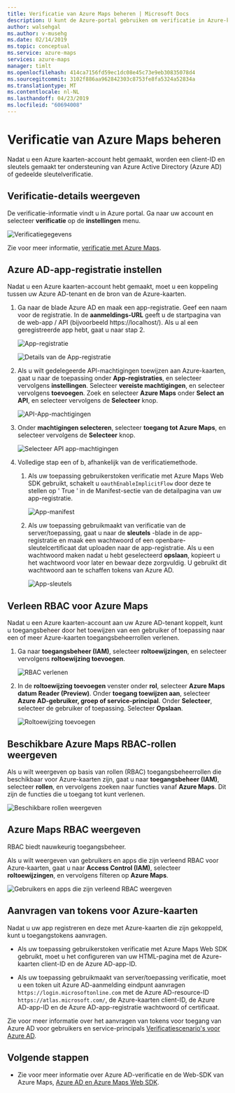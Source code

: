 ```yaml
---
title: Verificatie van Azure Maps beheren | Microsoft Docs
description: U kunt de Azure-portal gebruiken om verificatie in Azure-kaarten te beheren.
author: walsehgal
ms.author: v-musehg
ms.date: 02/14/2019
ms.topic: conceptual
ms.service: azure-maps
services: azure-maps
manager: timlt
ms.openlocfilehash: 414ca7156fd59ec1dc08e45c73e9eb30835078d4
ms.sourcegitcommit: 3102f886aa962842303c8753fe8fa5324a52834a
ms.translationtype: MT
ms.contentlocale: nl-NL
ms.lasthandoff: 04/23/2019
ms.locfileid: "60694008"
---
```

# <a name="manage-authentication-in-azure-maps"></a>Verificatie van Azure Maps beheren

Nadat u een Azure kaarten-account hebt gemaakt, worden een client-ID en sleutels gemaakt ter ondersteuning van Azure Active Directory (Azure AD) of gedeelde sleutelverificatie.

## <a name="view-authentication-details"></a>Verificatie-details weergeven

De verificatie-informatie vindt u in Azure portal. Ga naar uw account en selecteer **verificatie** op de **instellingen** menu.

![Verificatiegegevens](./media/how-to-manage-authentication/how-to-view-auth.png)

 Zie voor meer informatie, [verificatie met Azure Maps](https://aka.ms/amauth).


## <a name="set-up-azure-ad-app-registration"></a>Azure AD-app-registratie instellen

Nadat u een Azure kaarten-account hebt gemaakt, moet u een koppeling tussen uw Azure AD-tenant en de bron van de Azure-kaarten.

1. Ga naar de blade Azure AD en maak een app-registratie. Geef een naam voor de registratie. In de **aanmeldings-URL** geeft u de startpagina van de web-app / API (bijvoorbeeld https:\//localhost/). Als u al een geregistreerde app hebt, gaat u naar stap 2.

    ![App-registratie](./media/how-to-manage-authentication/app-registration.png)

    ![Details van de App-registratie](./media/how-to-manage-authentication/app-create.png)

2. Als u wilt gedelegeerde API-machtigingen toewijzen aan Azure-kaarten, gaat u naar de toepassing onder **App-registraties**, en selecteer vervolgens **instellingen**.  Selecteer **vereiste machtigingen**, en selecteer vervolgens **toevoegen**. Zoek en selecteer **Azure Maps** onder **Select an API**, en selecteer vervolgens de **Selecteer** knop.

    ![API-App-machtigingen](./media/how-to-manage-authentication/app-permissions.png)

3. Onder **machtigingen selecteren**, selecteer **toegang tot Azure Maps**, en selecteer vervolgens de **Selecteer** knop.

    ![Selecteer API app-machtigingen](./media/how-to-manage-authentication/select-app-permissions.png)

4. Volledige stap een of b, afhankelijk van de verificatiemethode.

    1. Als uw toepassing gebruikerstoken verificatie met Azure Maps Web SDK gebruikt, schakelt u `oauthEnableImplicitFlow` door deze te stellen op ' True ' in de Manifest-sectie van de detailpagina van uw app-registratie.
    
       ![App-manifest](./media/how-to-manage-authentication/app-manifest.png)

    2. Als uw toepassing gebruikmaakt van verificatie van de server/toepassing, gaat u naar de **sleutels** -blade in de app-registratie en maak een wachtwoord of een openbare-sleutelcertificaat dat uploaden naar de app-registratie. Als u een wachtwoord maken nadat u hebt geselecteerd **opslaan**, kopieert u het wachtwoord voor later en bewaar deze zorgvuldig. U gebruikt dit wachtwoord aan te schaffen tokens van Azure AD.

       ![App-sleutels](./media/how-to-manage-authentication/app-keys.png)


## <a name="grant-rbac-to-azure-maps"></a>Verleen RBAC voor Azure Maps

Nadat u een Azure kaarten-account aan uw Azure AD-tenant koppelt, kunt u toegangsbeheer door het toewijzen van een gebruiker of toepassing naar een of meer Azure-kaarten toegangsbeheerrollen verlenen.

1. Ga naar **toegangsbeheer (IAM)**, selecteer **roltoewijzingen**, en selecteer vervolgens **roltoewijzing toevoegen**.

    ![RBAC verlenen](./media/how-to-manage-authentication/how-to-grant-rbac.png)

2. In de **roltoewijzing toevoegen** venster onder **rol**, selecteer **Azure Maps datum Reader (Preview)**. Onder **toegang toewijzen aan**, selecteer **Azure AD-gebruiker, groep of service-principal**. Onder **Selecteer**, selecteer de gebruiker of toepassing. Selecteer **Opslaan**.

    ![Roltoewijzing toevoegen](./media/how-to-manage-authentication/add-role-assignment.png)

## <a name="view-available-azure-maps-rbac-roles"></a>Beschikbare Azure Maps RBAC-rollen weergeven

Als u wilt weergeven op basis van rollen (RBAC) toegangsbeheerrollen die beschikbaar voor Azure-kaarten zijn, gaat u naar **toegangsbeheer (IAM)**, selecteer **rollen**, en vervolgens zoeken naar functies vanaf **Azure Maps**. Dit zijn de functies die u toegang tot kunt verlenen.

![Beschikbare rollen weergeven](./media/how-to-manage-authentication/how-to-view-avail-roles.png)


## <a name="view-azure-maps-rbac"></a>Azure Maps RBAC weergeven

RBAC biedt nauwkeurig toegangsbeheer.

Als u wilt weergeven van gebruikers en apps die zijn verleend RBAC voor Azure-kaarten, gaat u naar **Access Control (IAM)**, selecteer **roltoewijzingen**, en vervolgens filteren op **Azure Maps**.

![Gebruikers en apps die zijn verleend RBAC weergeven](./media/how-to-manage-authentication/how-to-view-amrbac.png)


## <a name="request-tokens-for-azure-maps"></a>Aanvragen van tokens voor Azure-kaarten

Nadat u uw app registreren en deze met Azure-kaarten die zijn gekoppeld, kunt u toegangstokens aanvragen.

* Als uw toepassing gebruikerstoken verificatie met Azure Maps Web SDK gebruikt, moet u het configureren van uw HTML-pagina met de Azure-kaarten client-ID en de Azure AD-app-ID.

* Als uw toepassing gebruikmaakt van server/toepassing verificatie, moet u een token uit Azure AD-aanmelding eindpunt aanvragen `https://login.microsoftonline.com` met de Azure AD-resource-ID `https://atlas.microsoft.com/`, de Azure-kaarten client-ID, de Azure AD-app-ID en de Azure AD-app-registratie wachtwoord of certificaat.

Zie voor meer informatie over het aanvragen van tokens voor toegang van Azure AD voor gebruikers en service-principals [Verificatiescenario's voor Azure AD](https://docs.microsoft.com/azure/active-directory/develop/authentication-scenarios).


## <a name="next-steps"></a>Volgende stappen

* Zie voor meer informatie over Azure AD-verificatie en de Web-SDK van Azure Maps, [Azure AD en Azure Maps Web SDK](https://docs.microsoft.com/azure/azure-maps/how-to-use-map-control).